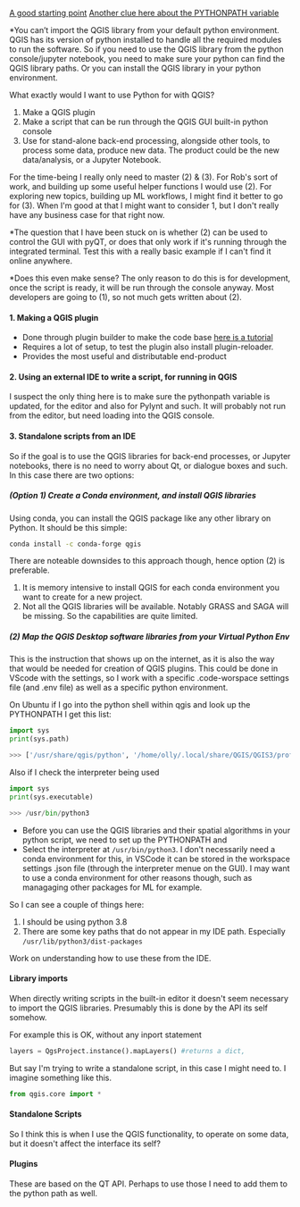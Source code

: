 [A good starting point](https://towardsdatascience.com/how-to-use-qgis-spatial-algorithms-with-python-scripts-4bf980e39898)
[Another clue here about the PYTHONPATH variable](https://digital-geography.com/how-to-use-pyqgis-as-standalone-script-on-ubuntu/)

*You can’t import the QGIS library from your default python environment. QGIS has its version of python installed to handle all the required modules to run the software. So if you need to use the QGIS library from the python console/jupyter notebook, you need to make sure your python can find the QGIS library paths. Or you can install the QGIS library in your python environment.

What exactly would I want to use Python for with QGIS?
1. Make a QGIS plugin 
2. Make a script that can be run through the QGIS GUI built-in python console
3. Use for stand-alone back-end processing, alongside other tools, to process some data, produce new data.  The product could be the new data/analysis, or a Jupyter Notebook.

For the time-being I really only need to master (2) & (3).  For Rob's sort of work, and building up some useful helper functions I would use (2).  For exploring new topics, building up ML workflows, I might find it better to go for (3).  When I'm good at that I might want to consider 1, but I don't really have any business case for that right now.

*The question that I have been stuck on is whether (2) can be used to control the GUI with pyQT, or does that only work if it's running through the integrated terminal.  Test this with a really basic example if I can't find it online anywhere.  

*Does this even make sense?  The only reason to do this is for development, once the script is ready, it will be run through the console anyway.  Most developers are going to (1), so not much gets written about (2).

#### 1. Making a QGIS plugin
- Done through plugin builder to make the code base [here is a tutorial](http://www.qgistutorials.com/vi/docs/3/processing_python_plugin.html)
- Requires a lot of setup, to test the plugin also install plugin-reloader.
- Provides the most useful and distributable end-product

#### 2. Using an external IDE to write a script, for running in QGIS
I suspect the only thing here is to make sure the pythonpath variable is updated, for the editor and also for Pylynt and such.  It will probably not run from the editor, but need loading into the QGIS console.

#### 3. Standalone scripts from an IDE
So if the goal is to use the QGIS libraries for back-end processes, or Jupyter notebooks, there is no need to worry about Qt, or dialogue boxes and such.  In this case there are two options:

##### (Option 1) Create a Conda environment, and install QGIS libraries
Using conda, you can install the QGIS package like any other library on Python.  It should be this simple:

```bash
conda install -c conda-forge qgis
```

There are noteable downsides to this approach though, hence option (2) is preferable.
1. It is memory intensive to install QGIS for each conda environment you want to create for a new project.
2. Not all the QGIS libraries will be available.  Notably GRASS and SAGA will be missing.  So the capabilities are quite limited.   

##### (2) Map the QGIS Desktop software libraries from your Virtual Python Env
This is the instruction that shows up on the internet, as it is also the way that would be needed for creation of QGIS plugins.  This could be done in VScode with the settings, so I work with a specific  .code-worspace settings file (and .env file) as well as a specific python environment.

On Ubuntu if I go into the python shell within qgis and look up the PYTHONPATH I get this list:

```python
import sys  
print(sys.path)

>>> ['/usr/share/qgis/python', '/home/olly/.local/share/QGIS/QGIS3/profiles/default/python', '/home/olly/.local/share/QGIS/QGIS3/profiles/default/python/plugins', '/usr/share/qgis/python/plugins', '/usr/lib/python38.zip', '/usr/lib/python3.8', '/usr/lib/python3.8/lib-dynload', '/home/olly/.local/lib/python3.8/site-packages', '/usr/local/lib/python3.8/dist-packages', '/usr/lib/python3/dist-packages', '/home/olly/.local/share/QGIS/QGIS3/profiles/default/python']
```

Also if I check the interpreter being used

```python
import sys
print(sys.executable)

>>> /usr/bin/python3
```

- Before you can use the QGIS libraries and their spatial algorithms in your python script, we need to set up the PYTHONPATH and 
- Select the interpreter at `/usr/bin/python3`. I don't necessarily need a conda environment for this, in VSCode it can be stored in the workspace settings .json file (through the interpreter menue on the GUI).  I may want to use a conda environment for other reasons though, such as managaging other packages for ML for example.

So I can see a couple of things here:
1. I should be using python 3.8 
2. There are some key paths that do not appear in my IDE path.  Especially `/usr/lib/python3/dist-packages`    

Work on understanding how to use these from the IDE.

#### Library imports
When directly writing scripts in the built-in editor it doesn't seem necessary to import the QGIS libraries.  Presumably this is done by the API its self somehow.

For example this is OK, without any inport statement

```python
layers = QgsProject.instance().mapLayers() #returns a dict,
```

But say I'm trying to write a standalone script, in this case I might need to.  I imagine something like this.

```python
from qgis.core import *
```

#### Standalone Scripts
So I think this is when I use the QGIS functionality, to operate on some data, but it doesn't affect the interface its self?

#### Plugins
These are based on the QT API.  Perhaps to use those I need to add them to the python path as well.



